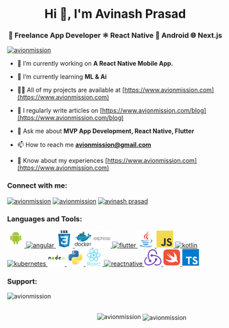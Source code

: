 <h1 align="center">Hi 👋, I'm Avinash Prasad</h1>
<h3 align="center">💼 Freelance App Developer ⚛️ React Native 💚 Android 🌐 Next.js</h3>

<p align="left"> <a href="https://twitter.com/avionmission" target="blank"><img src="https://img.shields.io/twitter/follow/avionmission?logo=twitter&style=for-the-badge" alt="avionmission" /></a> </p>

- 🔭 I’m currently working on **A React Native Mobile App.**

- 🌱 I’m currently learning **ML & Ai**

- 👨‍💻 All of my projects are available at [https://www.avionmission.com](https://www.avionmission.com)

- 📝 I regularly write articles on [https://www.avionmission.com/blog](https://www.avionmission.com/blog)

- 💬 Ask me about **MVP App Development, React Native, Flutter**

- 📫 How to reach me **avionmission@gmail.com**

- 📄 Know about my experiences [https://www.avionmission.com](https://www.avionmission.com)

<h3 align="left">Connect with me:</h3>
<p align="left">
<a href="https://twitter.com/avionmission" target="blank"><img align="center" src="https://raw.githubusercontent.com/rahuldkjain/github-profile-readme-generator/master/src/images/icons/Social/twitter.svg" alt="avionmission" height="30" width="40" /></a>
<a href="https://linkedin.com/in/avionmission" target="blank"><img align="center" src="https://raw.githubusercontent.com/rahuldkjain/github-profile-readme-generator/master/src/images/icons/Social/linked-in-alt.svg" alt="avionmission" height="30" width="40" /></a>
<a href="https://www.youtube.com/c/avinash prasad" target="blank"><img align="center" src="https://raw.githubusercontent.com/rahuldkjain/github-profile-readme-generator/master/src/images/icons/Social/youtube.svg" alt="avinash prasad" height="30" width="40" /></a>
</p>

<h3 align="left">Languages and Tools:</h3>
<p align="left"> <a href="https://developer.android.com" target="_blank" rel="noreferrer"> <img src="https://raw.githubusercontent.com/devicons/devicon/master/icons/android/android-original-wordmark.svg" alt="android" width="40" height="40"/> </a> <a href="https://angular.io" target="_blank" rel="noreferrer"> <img src="https://angular.io/assets/images/logos/angular/angular.svg" alt="angular" width="40" height="40"/> </a> <a href="https://www.w3schools.com/css/" target="_blank" rel="noreferrer"> <img src="https://raw.githubusercontent.com/devicons/devicon/master/icons/css3/css3-original-wordmark.svg" alt="css3" width="40" height="40"/> </a> <a href="https://www.docker.com/" target="_blank" rel="noreferrer"> <img src="https://raw.githubusercontent.com/devicons/devicon/master/icons/docker/docker-original-wordmark.svg" alt="docker" width="40" height="40"/> </a> <a href="https://expressjs.com" target="_blank" rel="noreferrer"> <img src="https://raw.githubusercontent.com/devicons/devicon/master/icons/express/express-original-wordmark.svg" alt="express" width="40" height="40"/> </a> <a href="https://flutter.dev" target="_blank" rel="noreferrer"> <img src="https://www.vectorlogo.zone/logos/flutterio/flutterio-icon.svg" alt="flutter" width="40" height="40"/> </a> <a href="https://www.java.com" target="_blank" rel="noreferrer"> <img src="https://raw.githubusercontent.com/devicons/devicon/master/icons/java/java-original.svg" alt="java" width="40" height="40"/> </a> <a href="https://developer.mozilla.org/en-US/docs/Web/JavaScript" target="_blank" rel="noreferrer"> <img src="https://raw.githubusercontent.com/devicons/devicon/master/icons/javascript/javascript-original.svg" alt="javascript" width="40" height="40"/> </a> <a href="https://kotlinlang.org" target="_blank" rel="noreferrer"> <img src="https://www.vectorlogo.zone/logos/kotlinlang/kotlinlang-icon.svg" alt="kotlin" width="40" height="40"/> </a> <a href="https://kubernetes.io" target="_blank" rel="noreferrer"> <img src="https://www.vectorlogo.zone/logos/kubernetes/kubernetes-icon.svg" alt="kubernetes" width="40" height="40"/> </a> <a href="https://nodejs.org" target="_blank" rel="noreferrer"> <img src="https://raw.githubusercontent.com/devicons/devicon/master/icons/nodejs/nodejs-original-wordmark.svg" alt="nodejs" width="40" height="40"/> </a> <a href="https://www.python.org" target="_blank" rel="noreferrer"> <img src="https://raw.githubusercontent.com/devicons/devicon/master/icons/python/python-original.svg" alt="python" width="40" height="40"/> </a> <a href="https://reactjs.org/" target="_blank" rel="noreferrer"> <img src="https://raw.githubusercontent.com/devicons/devicon/master/icons/react/react-original-wordmark.svg" alt="react" width="40" height="40"/> </a> <a href="https://reactnative.dev/" target="_blank" rel="noreferrer"> <img src="https://reactnative.dev/img/header_logo.svg" alt="reactnative" width="40" height="40"/> </a> <a href="https://redux.js.org" target="_blank" rel="noreferrer"> <img src="https://raw.githubusercontent.com/devicons/devicon/master/icons/redux/redux-original.svg" alt="redux" width="40" height="40"/> </a> <a href="https://developer.apple.com/swift/" target="_blank" rel="noreferrer"> <img src="https://raw.githubusercontent.com/devicons/devicon/master/icons/swift/swift-original.svg" alt="swift" width="40" height="40"/> </a> <a href="https://www.typescriptlang.org/" target="_blank" rel="noreferrer"> <img src="https://raw.githubusercontent.com/devicons/devicon/master/icons/typescript/typescript-original.svg" alt="typescript" width="40" height="40"/> </a> </p>

<h3 align="left">Support:</h3>
<p><a href="https://www.buymeacoffee.com/avionmission"> <img align="left" src="https://cdn.buymeacoffee.com/buttons/v2/default-yellow.png" height="50" width="210" alt="avionmission" /></a></p><br><br>

<p><img align="left" src="https://github-readme-stats.vercel.app/api/top-langs?username=avionmission&show_icons=true&locale=en&layout=compact" alt="avionmission" /></p>

<p>&nbsp;<img align="center" src="https://github-readme-stats.vercel.app/api?username=avionmission&show_icons=true&locale=en" alt="avionmission" /></p>
